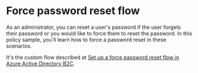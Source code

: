 # Force password reset flow

As an administrator, you can reset a user's password if the user forgets their password or you would like to force them to reset the password. In this policy sample, you'll learn how to force a password reset in these scenarios.

It's the custom flow described at [Set up a force password reset flow in Azure Active Directory B2C](https://docs.microsoft.com/en-us/azure/active-directory-b2c/force-password-reset?pivots=b2c-user-flow).
